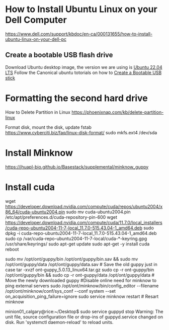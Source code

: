 
# How to Install Ubuntu Linux on your Dell Computer
https://www.dell.com/support/kbdoc/en-ca/000131655/how-to-install-ubuntu-linux-on-your-dell-pc
## Create a bootable USB flash drive
Download Ubuntu desktop image, the version we are using is [Ubuntu 22.04 LTS](https://ubuntu.com/download/desktop)
Follow the Canonical ubuntu totorials on how to [Create a Bootable USB stick](https://ubuntu.com/tutorials/install-ubuntu-desktop#3-create-a-bootable-usb-stick)
# Formatting the second hard drive
How to Delete Partition in Linux
https://phoenixnap.com/kb/delete-partition-linux

Format disk, mount the disk, update fstab
https://www.cyberciti.biz/faq/linux-disk-format/
sudo mkfs.ext4 /dev/sda

# Install Minknow
https://jhuapl-bio.github.io/Basestack/supplemental/minknow_guppy

# Install cuda
wget https://developer.download.nvidia.com/compute/cuda/repos/ubuntu2004/x86_64/cuda-ubuntu2004.pin
sudo mv cuda-ubuntu2004.pin /etc/apt/preferences.d/cuda-repository-pin-600
wget https://developer.download.nvidia.com/compute/cuda/11.7.0/local_installers/cuda-repo-ubuntu2004-11-7-local_11.7.0-515.43.04-1_amd64.deb
sudo dpkg -i cuda-repo-ubuntu2004-11-7-local_11.7.0-515.43.04-1_amd64.deb
sudo cp /var/cuda-repo-ubuntu2004-11-7-local/cuda-*-keyring.gpg /usr/share/keyrings/
sudo apt-get update
sudo apt-get -y install cuda
reboot 

sudo mv /opt/ont/guppy/bin /opt/ont/guppy/bin.sav  &&    sudo mv /opt/ont/guppy/data /opt/ont/guppy/data.sav      # Save the old guppy just in case
tar -xvzf ont-guppy_5.0.13_linux64.tar.gz 
sudo cp -r ont-guppy/bin /opt/ont/guppy/bin && sudo cp -r ont-guppy/data /opt/ont/guppy/data # Move the newly downloaded guppy
#Disable online need for minknow to ping external servers
sudo /opt/ont/minknow/bin/config_editor --filename /opt/ont/minknow/conf/sys_conf --conf system --set on_acquisition_ping_failure=ignore
sudo service minknow restart # Resart minknow


minion01_calgary@rice:~/Desktop$ sudo service guppyd stop
Warning: The unit file, source configuration file or drop-ins of guppyd.service changed on disk. Run 'systemctl daemon-reload' to reload units.


